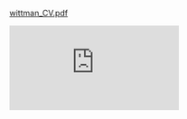 [wittman_CV.pdf](https://github.com/ywittman/github.io/files/7093424/wittman_CV.pdf)

<embed src="https://github.com/ywittman/github.io/files/7093424/wittman_CV.pdf" type="application/pdf" />
